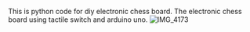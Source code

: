 This is python code for diy electronic chess board. The electronic chess board using tactile switch and arduino uno. 
![IMG_4173](https://github.com/SabdaHartono/eboard/assets/137873367/a3cd1a6a-a9e5-460e-9986-d3f3d9a50465)
